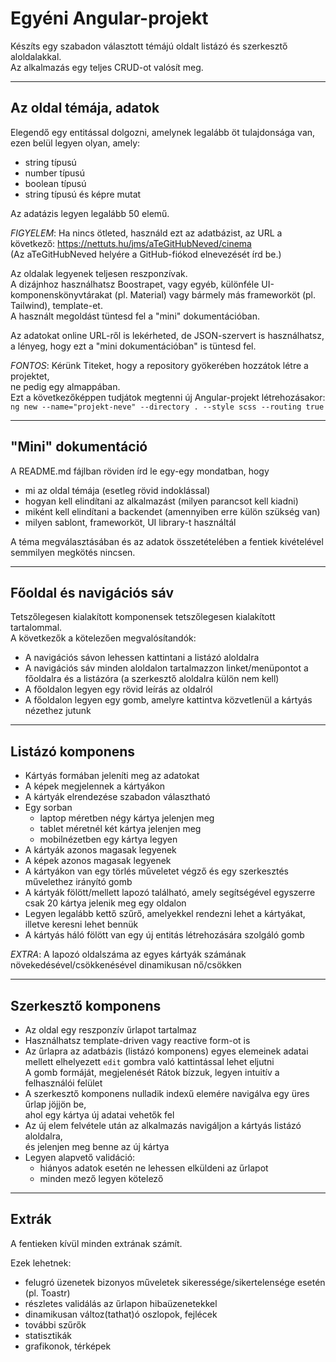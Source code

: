 # Egyéni Angular-projekt

Készíts egy szabadon választott témájú oldalt listázó és szerkesztő aloldalakkal.  
Az alkalmazás egy teljes CRUD-ot valósít meg.

---

## Az oldal témája, adatok

Elegendő egy entitással dolgozni, amelynek legalább öt tulajdonsága van, ezen belül legyen olyan, amely:

- string típusú
- number típusú
- boolean típusú
- string típusú és képre mutat

Az adatázis legyen legalább 50 elemű.

_FIGYELEM_: Ha nincs ötleted, használd ezt az adatbázist, az URL a következő:
https://nettuts.hu/jms/aTeGitHubNeved/cinema  
(Az aTeGitHubNeved helyére a GitHub-fiókod elnevezését írd be.)

Az oldalak legyenek teljesen reszponzívak.  
A dizájnhoz használhatsz Boostrapet, vagy egyéb, különféle UI-komponenskönyvtárakat (pl. Material) vagy bármely más frameworköt (pl. Tailwind), template-et.  
A használt megoldást tüntesd fel a "mini" dokumentációban.

Az adatokat online URL-ről is lekérheted, de JSON-szervert is használhatsz,  
a lényeg, hogy ezt a "mini dokumentációban" is tüntesd fel.

_FONTOS_: Kérünk Titeket, hogy a repository gyökerében hozzátok létre a projektet,  
ne pedig egy almappában.  
Ezt a következőképpen tudjátok megtenni új Angular-projekt létrehozásakor:  
`ng new --name="projekt-neve" --directory . --style scss --routing true`

---

## "Mini" dokumentáció

A README.md fájlban röviden írd le egy-egy mondatban, hogy

- mi az oldal témája (esetleg rövid indoklással)
- hogyan kell elindítani az alkalmazást (milyen parancsot kell kiadni)
- miként kell elindítani a backendet (amennyiben erre külön szükség van)
- milyen sablont, frameworköt, UI library-t használtál

A téma megválasztásában és az adatok összetételében a fentiek kivételével semmilyen megkötés nincsen.

---

## Főoldal és navigációs sáv

Tetszőlegesen kialakított komponensek tetszőlegesen kialakított tartalommal.  
A következők a kötelezően megvalósítandók:

- A navigációs sávon lehessen kattintani a listázó aloldalra
- A navigációs sáv minden aloldalon tartalmazzon linket/menüpontot a főoldalra és a listázóra (a szerkesztő aloldalra külön nem kell)
- A főoldalon legyen egy rövid leírás az oldalról
- A főoldalon legyen egy gomb, amelyre kattintva közvetlenül a kártyás nézethez jutunk

---

## Listázó komponens

- Kártyás formában jeleníti meg az adatokat
- A képek megjelennek a kártyákon
- A kártyák elrendezése szabadon választható
- Egy sorban
  - laptop méretben négy kártya jelenjen meg
  - tablet méretnél két kártya jelenjen meg
  - mobilnézetben egy kártya legyen
- A kártyák azonos magasak legyenek
- A képek azonos magasak legyenek
- A kártyákon van egy törlés műveletet végző és egy szerkesztés művelethez irányító gomb
- A kártyák fölött/mellett lapozó található, amely segítségével egyszerre csak 20 kártya jelenik meg egy oldalon
- Legyen legalább kettő szűrő, amelyekkel rendezni lehet a kártyákat, illetve keresni lehet bennük
- A kártyás háló fölött van egy új entitás létrehozására szolgáló gomb

_EXTRA_: A lapozó oldalszáma az egyes kártyák számának növekedésével/csökkenésével dinamikusan nő/csökken

---

## Szerkesztő komponens

- Az oldal egy reszponzív űrlapot tartalmaz
- Használhatsz template-driven vagy reactive form-ot is
- Az űrlapra az adatbázis (listázó komponens) egyes elemeinek adatai mellett elhelyezett `edit` gombra való kattintással lehet eljutni  
  A gomb formáját, megjelenését Rátok bízzuk, legyen intuitív a felhasználói felület
- A szerkesztő komponens nulladik indexű elemére navigálva egy üres űrlap jöjjön be,  
  ahol egy kártya új adatai vehetők fel
- Az új elem felvétele után az alkalmazás navigáljon a kártyás listázó aloldalra,  
  és jelenjen meg benne az új kártya
- Legyen alapvető validáció:
  - hiányos adatok esetén ne lehessen elküldeni az űrlapot
  - minden mező legyen kötelező

---

## Extrák

A fentieken kívül minden extrának számít.

Ezek lehetnek:

- felugró üzenetek bizonyos műveletek sikeressége/sikertelensége esetén (pl. Toastr)
- részletes validálás az űrlapon hibaüzenetekkel
- dinamikusan változ(tathat)ó oszlopok, fejlécek
- további szűrők
- statisztikák
- grafikonok, térképek
